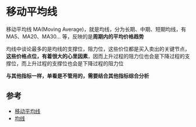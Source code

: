 # 移动平均线

移动平均线 MA(Moving Average)，就是均线，分为长期、中期、短期均线，有 MA5、MA20、MA30... 等，反映的是**周期内的平均价格趋势**

均线中谈论最多的是均线的支撑位，阻力位，这些价位都是买入卖出的关键节点，**这些价格点位，有着很大的心里因素**，因而上升过程的阻力位也会是下降过程的支撑位，而上升过程的支撑位也会是下降过程的阻力位

**与其他指标一样，单看是不管用的，需要结合其他指标综合分析**

## 参考

- [移动平均线](https://baike.baidu.com/item/%E7%A7%BB%E5%8A%A8%E5%B9%B3%E5%9D%87%E7%BA%BF/217887?fr=aladdin)
- [均线](https://baike.baidu.com/item/%E7%A7%BB%E5%8A%A8%E5%B9%B3%E5%9D%87%E7%BA%BF/217887?secondId=339914)
